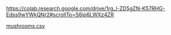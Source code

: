 https://colab.research.google.com/drive/1rg_l-ZD5gZN-K57RHG-Edss9wYWkQNr2#scrollTo=S6ip6LWXz4ZR

[mushrooms.csv](https://github.com/sejongsmarcle/2023_Winter_AiStudy/files/10696225/mushrooms.csv)
